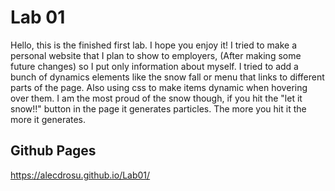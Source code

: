 # Lab 01

Hello, this is the finished first lab. I hope you enjoy it! I tried to make a personal website that I plan to show to employers, (After making some future changes) so I put only information about myself. I tried to add a bunch of dynamics elements like the snow fall or menu that links to different parts of the page. Also using css to make items dynamic when hovering over them. I am the most proud of the snow though, if you hit the "let it snow!!" button in the page it generates particles. The more you hit it the more it generates.

## Github Pages

https://alecdrosu.github.io/Lab01/